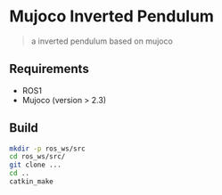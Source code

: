 # Mujoco Inverted Pendulum
> a inverted pendulum based on mujoco

## Requirements

* ROS1
* Mujoco (version > 2.3)

## Build

```bash
mkdir -p ros_ws/src
cd ros_ws/src/
git clone ...
cd ..
catkin_make
```